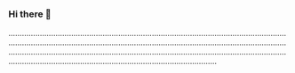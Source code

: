 ### Hi there 👋

.................................................................................................................................................................................................................................................................................................................................................................................................................................................................................